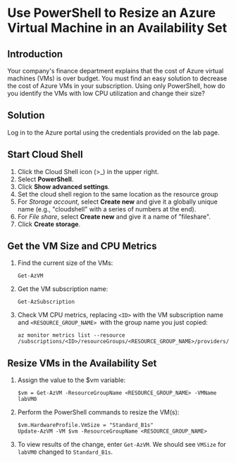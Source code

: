 # Use PowerShell to Resize an Azure Virtual Machine in an Availability Set
## Introduction
Your company's finance department explains that the cost of Azure virtual machines (VMs) is over budget. You must find an easy solution to decrease the cost of Azure VMs in your subscription. Using only PowerShell, how do you identify the VMs with low CPU utilization and change their size?

## Solution
Log in to the Azure portal using the credentials provided on the lab page.

## Start Cloud Shell
1. Click the Cloud Shell icon (>_) in the upper right.
2. Select **PowerShell**.
3. Click **Show advanced settings**.
4. Set the cloud shell region to the same location as the resource group
5. For *Storage account*, select **Create new** and give it a globally unique name (e.g., "cloudshell" with a series of numbers at the end).
6. For *File share*, select **Create new** and give it a name of "fileshare".
7. Click **Create storage**.
## Get the VM Size and CPU Metrics
1. Find the current size of the VMs:
    ```
    Get-AzVM
    ```
2. Get the VM subscription name:
    ```
    Get-AzSubscription
    ```
3. Check VM CPU metrics, replacing `<ID>` with the VM subscription name and `<RESOURCE_GROUP_NAME> `with the group name you just copied:
    ```
    az monitor metrics list --resource /subscriptions/<ID>/resourceGroups/<RESOURCE_GROUP_NAME>/providers/Microsoft.Compute/virtualMachines/labVM0
    ```
## Resize VMs in the Availability Set
1. Assign the value to the $vm variable:
    ```
    $vm = Get-AzVM -ResourceGroupName <RESOURCE_GROUP_NAME> -VMName labVM0
    ```
2. Perform the PowerShell commands to resize the VM(s):
    ```
    $vm.HardwareProfile.VmSize = "Standard_B1s"
    Update-AzVM -VM $vm -ResourceGroupName <RESOURCE_GROUP_NAME>
    ```
3. To view results of the change, enter ```Get-AzVM```. We should see `VMSize` for `labVM0` changed to `Standard_B1s`.